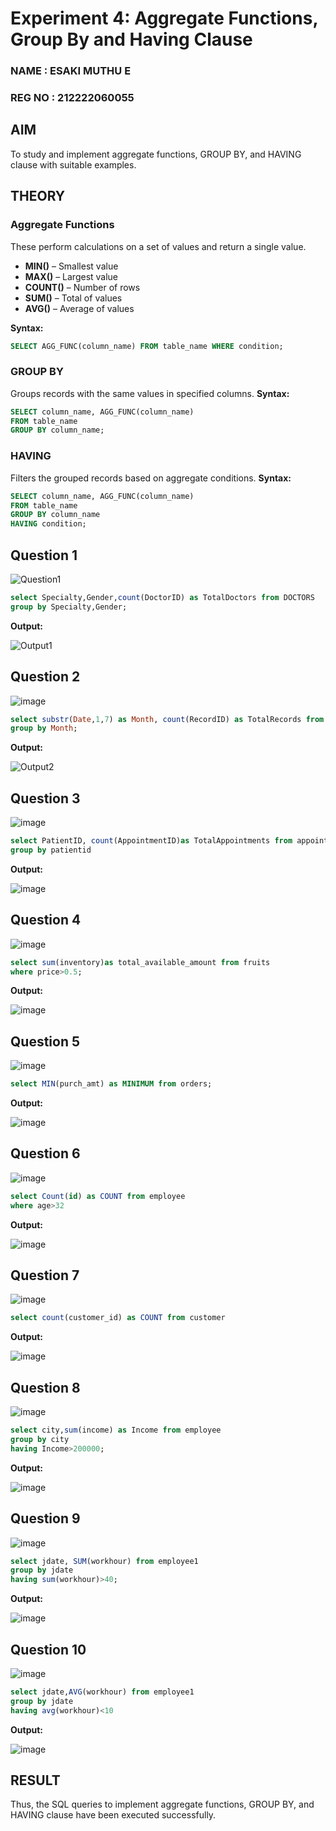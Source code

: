 # Experiment 4: Aggregate Functions, Group By and Having Clause
### NAME : ESAKI MUTHU E
### REG NO : 212222060055
## AIM
To study and implement aggregate functions, GROUP BY, and HAVING clause with suitable examples.

## THEORY

### Aggregate Functions
These perform calculations on a set of values and return a single value.

- **MIN()** – Smallest value  
- **MAX()** – Largest value  
- **COUNT()** – Number of rows  
- **SUM()** – Total of values  
- **AVG()** – Average of values

**Syntax:**
```sql
SELECT AGG_FUNC(column_name) FROM table_name WHERE condition;
```
### GROUP BY
Groups records with the same values in specified columns.
**Syntax:**
```sql
SELECT column_name, AGG_FUNC(column_name)
FROM table_name
GROUP BY column_name;
```
### HAVING
Filters the grouped records based on aggregate conditions.
**Syntax:**
```sql
SELECT column_name, AGG_FUNC(column_name)
FROM table_name
GROUP BY column_name
HAVING condition;
```

**Question 1**
--
![Question1](https://github.com/user-attachments/assets/050d5621-4398-433e-859d-5c345be6132d)


```sql
select Specialty,Gender,count(DoctorID) as TotalDoctors from DOCTORS
group by Specialty,Gender;
```

**Output:**

![Output1](https://github.com/user-attachments/assets/ddbeb28a-4944-4d1c-b7a0-90eef86e4317)

**Question 2**
---
![image](https://github.com/user-attachments/assets/9cf4ba2e-0139-490c-882c-dc710eee9f66)


```sql
select substr(Date,1,7) as Month, count(RecordID) as TotalRecords from medicalrecords
group by Month;
```

**Output:**

![Output2](https://github.com/user-attachments/assets/199fd353-cf43-4e01-8fb8-f857f6dc8995)

**Question 3**
---
![image](https://github.com/user-attachments/assets/9ccd0504-abea-492a-8bfa-b0851808c88a)


```sql
select PatientID, count(AppointmentID)as TotalAppointments from appointments
group by patientid
```

**Output:**

![image](https://github.com/user-attachments/assets/515a34cc-0216-4d15-b2bd-33b4a50d7f3c)


**Question 4**
---
![image](https://github.com/user-attachments/assets/51475f5a-e881-4ac2-b8e6-fb3381a39364)


```sql
select sum(inventory)as total_available_amount from fruits
where price>0.5;
```

**Output:**

![image](https://github.com/user-attachments/assets/5dec8b49-c3ed-49ba-8f8d-69c89219d001)


**Question 5**
---
![image](https://github.com/user-attachments/assets/58aff6d2-ac5b-4be8-9b7d-928defd8674a)


```sql
select MIN(purch_amt) as MINIMUM from orders;
```

**Output:**

![image](https://github.com/user-attachments/assets/64c17ab2-ec8a-45fa-ae21-56407e47b832)


**Question 6**
---
![image](https://github.com/user-attachments/assets/4c359d2b-ca6e-45aa-9b40-50ac023fd577)


```sql
select Count(id) as COUNT from employee
where age>32
```

**Output:**

![image](https://github.com/user-attachments/assets/2b9a5029-0ed1-4c84-8f44-08210293170d)


**Question 7**
---
![image](https://github.com/user-attachments/assets/0c50f593-b0d0-4f24-b75b-810da31ae495)


```sql
select count(customer_id) as COUNT from customer
```

**Output:**

![image](https://github.com/user-attachments/assets/29d1d9e5-d754-44e6-8a83-0b02cd7f0729)


**Question 8**
---
![image](https://github.com/user-attachments/assets/5f4fc90d-a96a-489e-976d-86d240c359fc)


```sql
select city,sum(income) as Income from employee
group by city
having Income>200000;
```

**Output:**

![image](https://github.com/user-attachments/assets/9bdda9fe-918b-4f90-9221-d0bcd3a40066)


**Question 9**
---
![image](https://github.com/user-attachments/assets/386d656e-199c-4827-8d7e-e1bfc40cbe15)


```sql
select jdate, SUM(workhour) from employee1
group by jdate
having sum(workhour)>40;
```

**Output:**

![image](https://github.com/user-attachments/assets/1612a662-7719-4c9b-bda8-6722c09b38d7)


**Question 10**
---
![image](https://github.com/user-attachments/assets/e92a06c7-9d2e-4bda-b18b-fcb63e84160f)


```sql
select jdate,AVG(workhour) from employee1
group by jdate
having avg(workhour)<10
```

**Output:**

![image](https://github.com/user-attachments/assets/b09503c6-fb20-4b57-a5f9-7d64e1c7f9af)



## RESULT
Thus, the SQL queries to implement aggregate functions, GROUP BY, and HAVING clause have been executed successfully.

